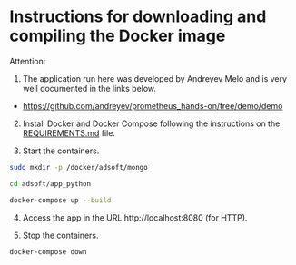 # Instructions for downloading and compiling the Docker image

Attention: 

1) The application run here was developed by Andreyev Melo and is very well documented in the links below.

* https://github.com/andreyev/prometheus_hands-on/tree/demo/demo

2) Install Docker and Docker Compose following the instructions on the [REQUIREMENTS.md](REQUIREMENTS.md) file.

3) Start the containers.

```sh
sudo mkdir -p /docker/adsoft/mongo

cd adsoft/app_python

docker-compose up --build
```

4) Access the app in the URL http://localhost:8080 (for HTTP).

5) Stop the containers.

```sh
docker-compose down
```

